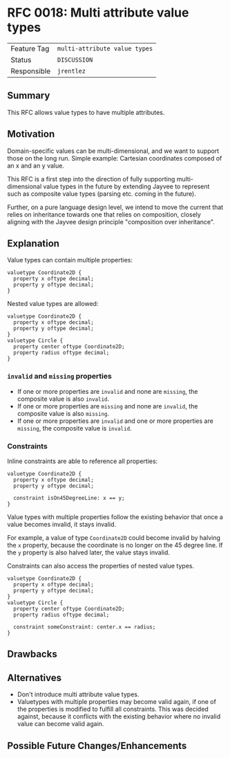 <!--
SPDX-FileCopyrightText: 2025 Friedrich-Alexander-Universitat Erlangen-Nurnberg

SPDX-License-Identifier: AGPL-3.0-only
-->

# RFC 0018: Multi attribute value types

| | |
|---|---|
| Feature Tag | `multi-attribute value types` |
| Status | `DISCUSSION` | <!-- Possible values: DRAFT, DISCUSSION, ACCEPTED, REJECTED -->
| Responsible | `jrentlez` |
<!-- 
  Status Overview:
  - DRAFT: The RFC is not ready for a review and currently under change. Feel free to already ask for feedback on the structure and contents at this stage.
  - DISCUSSION: The RFC is open for discussion. Usually, we open a PR to trigger discussions.
  - ACCEPTED: The RFC was accepted. Create issues to prepare implementation of the RFC.
  - REJECTED: The RFC was rejected. If another revision emerges, switch to status DRAFT.
-->

## Summary

This RFC allows value types to have multiple attributes.

## Motivation

Domain-specific values can be multi-dimensional, and we want to support those on the long run.
Simple example: Cartesian coordinates composed of an x and an y value.

This RFC is a first step into the direction of fully supporting multi-dimensional value types in the future by extending Jayvee to represent such as composite value types (parsing etc. coming in the future). 

Further, on a pure language design level, we intend to move the current that relies on inheritance towards one that relies on composition, closely aligning with the Jayvee design principle "composition over inheritance".

## Explanation

Value types can contain multiple properties:
```jayvee
valuetype Coordinate2D {
  property x oftype decimal;
  property y oftype decimal;
}
```

Nested value types are allowed:
```jayvee
valuetype Coordinate2D {
  property x oftype decimal;
  property y oftype decimal;
}
valuetype Circle {
  property center oftype Coordinate2D;
  property radius oftype decimal;
}
```

### `invalid` and `missing` properties

- If one or more properties are `invalid` and none are `missing`, the composite
value is also `invalid`.
- If one or more properties are `missing` and none are `invalid`, the composite
value is also `missing`.
- If one or more properties are `invalid` and one or more properties are
`missing`, the composite value is `invalid`.


### Constraints

Inline constraints are able to reference all properties:
```jayvee
valuetype Coordinate2D {
  property x oftype decimal;
  property y oftype decimal;

  constraint isOn45DegreeLine: x == y;
}
```

Value types with multiple properties follow the existing behavior that once a
value becomes invalid, it stays invalid.

For example, a value of type `Coordinate2D` could become invalid by halving the
`x` property, because the coordinate is no longer on the 45 degree line. If the
`y` property is also halved later, the value stays invalid.

Constraints can also access the properties of nested value types.
```jayvee
valuetype Coordinate2D {
  property x oftype decimal;
  property y oftype decimal;
}
valuetype Circle {
  property center oftype Coordinate2D;
  property radius oftype decimal;

  constraint someConstraint: center.x == radius;
}
```

## Drawbacks

## Alternatives

- Don't introduce multi attribute value types.
- Valuetypes with multiple properties may become valid again, if one of the
properties is modified to fulfill all constraints. This was decided against,
because it conflicts with the existing behavior where no invalid value can
become valid again.

## Possible Future Changes/Enhancements

